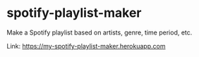 # spotify-playlist-maker
Make a Spotify playlist based on artists, genre, time period, etc.

Link: https://my-spotify-playlist-maker.herokuapp.com
